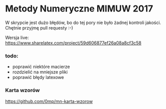 # Metody Numeryczne MIMUW 2017

W skrypcie jest dużo błędów, bo do tej pory nie było żadnej kontroli jakości. Chętnie przyjmę pull requesty :-)

Wersja live: https://www.sharelatex.com/project/59d606877ef26a08a8cf3c58

### todo:

 * poprawić niektóre macierze
 * rozdzielić na mniejsze pliki
 * poprawić błędy latexowe

### Karta wzorów

https://github.com/0mp/mn-karta-wzorow
